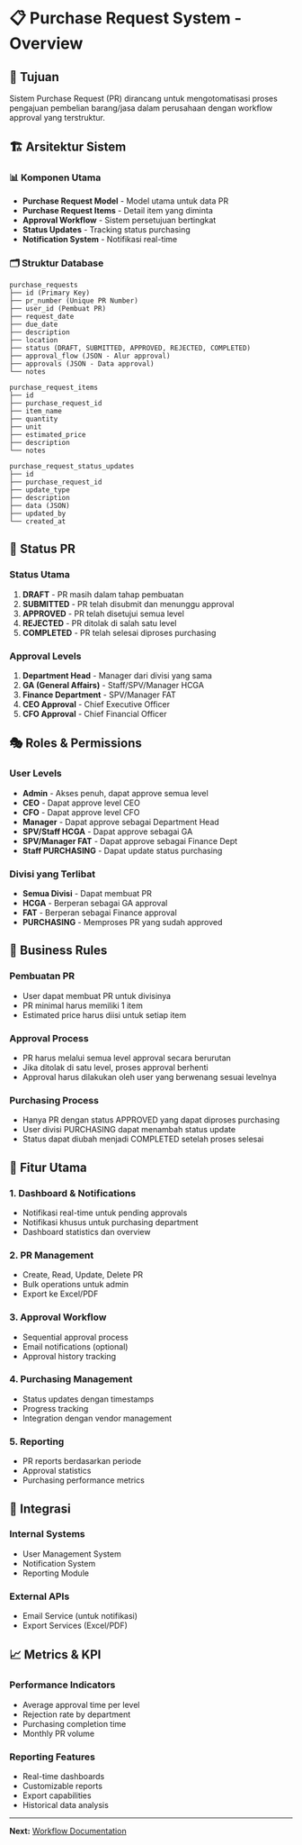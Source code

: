 # 📋 Purchase Request System - Overview

## 🎯 Tujuan
Sistem Purchase Request (PR) dirancang untuk mengotomatisasi proses pengajuan pembelian barang/jasa dalam perusahaan dengan workflow approval yang terstruktur.

## 🏗️ Arsitektur Sistem

### 📊 Komponen Utama
- **Purchase Request Model** - Model utama untuk data PR
- **Purchase Request Items** - Detail item yang diminta
- **Approval Workflow** - Sistem persetujuan bertingkat
- **Status Updates** - Tracking status purchasing
- **Notification System** - Notifikasi real-time

### 🗂️ Struktur Database
```
purchase_requests
├── id (Primary Key)
├── pr_number (Unique PR Number)
├── user_id (Pembuat PR)
├── request_date
├── due_date
├── description
├── location
├── status (DRAFT, SUBMITTED, APPROVED, REJECTED, COMPLETED)
├── approval_flow (JSON - Alur approval)
├── approvals (JSON - Data approval)
└── notes

purchase_request_items
├── id
├── purchase_request_id
├── item_name
├── quantity
├── unit
├── estimated_price
├── description
└── notes

purchase_request_status_updates
├── id
├── purchase_request_id
├── update_type
├── description
├── data (JSON)
├── updated_by
└── created_at
```

## 🔄 Status PR

### Status Utama
1. **DRAFT** - PR masih dalam tahap pembuatan
2. **SUBMITTED** - PR telah disubmit dan menunggu approval
3. **APPROVED** - PR telah disetujui semua level
4. **REJECTED** - PR ditolak di salah satu level
5. **COMPLETED** - PR telah selesai diproses purchasing

### Approval Levels
1. **Department Head** - Manager dari divisi yang sama
2. **GA (General Affairs)** - Staff/SPV/Manager HCGA
3. **Finance Department** - SPV/Manager FAT
4. **CEO Approval** - Chief Executive Officer
5. **CFO Approval** - Chief Financial Officer

## 🎭 Roles & Permissions

### User Levels
- **Admin** - Akses penuh, dapat approve semua level
- **CEO** - Dapat approve level CEO
- **CFO** - Dapat approve level CFO
- **Manager** - Dapat approve sebagai Department Head
- **SPV/Staff HCGA** - Dapat approve sebagai GA
- **SPV/Manager FAT** - Dapat approve sebagai Finance Dept
- **Staff PURCHASING** - Dapat update status purchasing

### Divisi yang Terlibat
- **Semua Divisi** - Dapat membuat PR
- **HCGA** - Berperan sebagai GA approval
- **FAT** - Berperan sebagai Finance approval
- **PURCHASING** - Memproses PR yang sudah approved

## 🚦 Business Rules

### Pembuatan PR
- User dapat membuat PR untuk divisinya
- PR minimal harus memiliki 1 item
- Estimated price harus diisi untuk setiap item

### Approval Process
- PR harus melalui semua level approval secara berurutan
- Jika ditolak di satu level, proses approval berhenti
- Approval harus dilakukan oleh user yang berwenang sesuai levelnya

### Purchasing Process
- Hanya PR dengan status APPROVED yang dapat diproses purchasing
- User divisi PURCHASING dapat menambah status update
- Status dapat diubah menjadi COMPLETED setelah proses selesai

## 📱 Fitur Utama

### 1. Dashboard & Notifications
- Notifikasi real-time untuk pending approvals
- Notifikasi khusus untuk purchasing department
- Dashboard statistics dan overview

### 2. PR Management
- Create, Read, Update, Delete PR
- Bulk operations untuk admin
- Export ke Excel/PDF

### 3. Approval Workflow
- Sequential approval process
- Email notifications (optional)
- Approval history tracking

### 4. Purchasing Management
- Status updates dengan timestamps
- Progress tracking
- Integration dengan vendor management

### 5. Reporting
- PR reports berdasarkan periode
- Approval statistics
- Purchasing performance metrics

## 🔗 Integrasi

### Internal Systems
- User Management System
- Notification System
- Reporting Module

### External APIs
- Email Service (untuk notifikasi)
- Export Services (Excel/PDF)

## 📈 Metrics & KPI

### Performance Indicators
- Average approval time per level
- Rejection rate by department
- Purchasing completion time
- Monthly PR volume

### Reporting Features
- Real-time dashboards
- Customizable reports
- Export capabilities
- Historical data analysis

---

**Next:** [Workflow Documentation](workflow.md)

